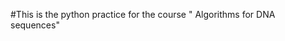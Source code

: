 #This is the python practice for the course " Algorithms for DNA sequences"

<!---
pengfei0703/pengfei0703 is a ✨ special ✨ repository because its `README.md` (this file) appears on your GitHub profile.
You can click the Preview link to take a look at your changes.
--->
